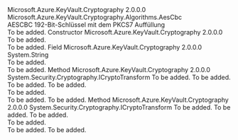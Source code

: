<Type Name="Aes192Cbc" FullName="Microsoft.Azure.KeyVault.Cryptography.Algorithms.Aes192Cbc">
  <TypeSignature Language="C#" Value="public class Aes192Cbc : Microsoft.Azure.KeyVault.Cryptography.Algorithms.AesCbc" />
  <TypeSignature Language="ILAsm" Value=".class public auto ansi beforefieldinit Aes192Cbc extends Microsoft.Azure.KeyVault.Cryptography.Algorithms.AesCbc" />
  <TypeSignature Language="DocId" Value="T:Microsoft.Azure.KeyVault.Cryptography.Algorithms.Aes192Cbc" />
  <TypeSignature Language="VB.NET" Value="Public Class Aes192Cbc&#xA;Inherits AesCbc" />
  <TypeSignature Language="F#" Value="type Aes192Cbc = class&#xA;    inherit AesCbc" />
  <AssemblyInfo>
    <AssemblyName>Microsoft.Azure.KeyVault.Cryptography</AssemblyName>
    <AssemblyVersion>2.0.0.0</AssemblyVersion>
  </AssemblyInfo>
  <Base>
    <BaseTypeName>Microsoft.Azure.KeyVault.Cryptography.Algorithms.AesCbc</BaseTypeName>
  </Base>
  <Interfaces />
  <Docs>
    <summary>
            AESCBC 192-Bit-Schlüssel mit dem PKCS7 Auffüllung
            </summary>
    <remarks>To be added.</remarks>
  </Docs>
  <Members>
    <Member MemberName=".ctor">
      <MemberSignature Language="C#" Value="public Aes192Cbc ();" />
      <MemberSignature Language="ILAsm" Value=".method public hidebysig specialname rtspecialname instance void .ctor() cil managed" />
      <MemberSignature Language="DocId" Value="M:Microsoft.Azure.KeyVault.Cryptography.Algorithms.Aes192Cbc.#ctor" />
      <MemberSignature Language="VB.NET" Value="Public Sub New ()" />
      <MemberType>Constructor</MemberType>
      <AssemblyInfo>
        <AssemblyName>Microsoft.Azure.KeyVault.Cryptography</AssemblyName>
        <AssemblyVersion>2.0.0.0</AssemblyVersion>
      </AssemblyInfo>
      <Parameters />
      <Docs>
        <summary>To be added.</summary>
        <remarks>To be added.</remarks>
      </Docs>
    </Member>
    <Member MemberName="AlgorithmName">
      <MemberSignature Language="C#" Value="public const string AlgorithmName;" />
      <MemberSignature Language="ILAsm" Value=".field public static literal string AlgorithmName" />
      <MemberSignature Language="DocId" Value="F:Microsoft.Azure.KeyVault.Cryptography.Algorithms.Aes192Cbc.AlgorithmName" />
      <MemberSignature Language="VB.NET" Value="Public Const AlgorithmName As String " />
      <MemberSignature Language="F#" Value="val mutable AlgorithmName : string" Usage="Microsoft.Azure.KeyVault.Cryptography.Algorithms.Aes192Cbc.AlgorithmName" />
      <MemberType>Field</MemberType>
      <AssemblyInfo>
        <AssemblyName>Microsoft.Azure.KeyVault.Cryptography</AssemblyName>
        <AssemblyVersion>2.0.0.0</AssemblyVersion>
      </AssemblyInfo>
      <ReturnValue>
        <ReturnType>System.String</ReturnType>
      </ReturnValue>
      <Docs>
        <summary>To be added.</summary>
        <remarks>To be added.</remarks>
      </Docs>
    </Member>
    <Member MemberName="CreateDecryptor">
      <MemberSignature Language="C#" Value="public override System.Security.Cryptography.ICryptoTransform CreateDecryptor (byte[] key, byte[] iv, byte[] authenticationData, byte[] authenticationTag);" />
      <MemberSignature Language="ILAsm" Value=".method public hidebysig virtual instance class System.Security.Cryptography.ICryptoTransform CreateDecryptor(unsigned int8[] key, unsigned int8[] iv, unsigned int8[] authenticationData, unsigned int8[] authenticationTag) cil managed" />
      <MemberSignature Language="DocId" Value="M:Microsoft.Azure.KeyVault.Cryptography.Algorithms.Aes192Cbc.CreateDecryptor(System.Byte[],System.Byte[],System.Byte[],System.Byte[])" />
      <MemberSignature Language="VB.NET" Value="Public Overrides Function CreateDecryptor (key As Byte(), iv As Byte(), authenticationData As Byte(), authenticationTag As Byte()) As ICryptoTransform" />
      <MemberSignature Language="F#" Value="override this.CreateDecryptor : byte[] * byte[] * byte[] * byte[] -&gt; System.Security.Cryptography.ICryptoTransform" Usage="aes192Cbc.CreateDecryptor (key, iv, authenticationData, authenticationTag)" />
      <MemberType>Method</MemberType>
      <AssemblyInfo>
        <AssemblyName>Microsoft.Azure.KeyVault.Cryptography</AssemblyName>
        <AssemblyVersion>2.0.0.0</AssemblyVersion>
      </AssemblyInfo>
      <ReturnValue>
        <ReturnType>System.Security.Cryptography.ICryptoTransform</ReturnType>
      </ReturnValue>
      <Parameters>
        <Parameter Name="key" Type="System.Byte[]" />
        <Parameter Name="iv" Type="System.Byte[]" />
        <Parameter Name="authenticationData" Type="System.Byte[]" />
        <Parameter Name="authenticationTag" Type="System.Byte[]" />
      </Parameters>
      <Docs>
        <param name="key">To be added.</param>
        <param name="iv">To be added.</param>
        <param name="authenticationData">To be added.</param>
        <param name="authenticationTag">To be added.</param>
        <summary>To be added.</summary>
        <returns>To be added.</returns>
        <remarks>To be added.</remarks>
      </Docs>
    </Member>
    <Member MemberName="CreateEncryptor">
      <MemberSignature Language="C#" Value="public override System.Security.Cryptography.ICryptoTransform CreateEncryptor (byte[] key, byte[] iv, byte[] authenticationData);" />
      <MemberSignature Language="ILAsm" Value=".method public hidebysig virtual instance class System.Security.Cryptography.ICryptoTransform CreateEncryptor(unsigned int8[] key, unsigned int8[] iv, unsigned int8[] authenticationData) cil managed" />
      <MemberSignature Language="DocId" Value="M:Microsoft.Azure.KeyVault.Cryptography.Algorithms.Aes192Cbc.CreateEncryptor(System.Byte[],System.Byte[],System.Byte[])" />
      <MemberSignature Language="VB.NET" Value="Public Overrides Function CreateEncryptor (key As Byte(), iv As Byte(), authenticationData As Byte()) As ICryptoTransform" />
      <MemberSignature Language="F#" Value="override this.CreateEncryptor : byte[] * byte[] * byte[] -&gt; System.Security.Cryptography.ICryptoTransform" Usage="aes192Cbc.CreateEncryptor (key, iv, authenticationData)" />
      <MemberType>Method</MemberType>
      <AssemblyInfo>
        <AssemblyName>Microsoft.Azure.KeyVault.Cryptography</AssemblyName>
        <AssemblyVersion>2.0.0.0</AssemblyVersion>
      </AssemblyInfo>
      <ReturnValue>
        <ReturnType>System.Security.Cryptography.ICryptoTransform</ReturnType>
      </ReturnValue>
      <Parameters>
        <Parameter Name="key" Type="System.Byte[]" />
        <Parameter Name="iv" Type="System.Byte[]" />
        <Parameter Name="authenticationData" Type="System.Byte[]" />
      </Parameters>
      <Docs>
        <param name="key">To be added.</param>
        <param name="iv">To be added.</param>
        <param name="authenticationData">To be added.</param>
        <summary>To be added.</summary>
        <returns>To be added.</returns>
        <remarks>To be added.</remarks>
      </Docs>
    </Member>
  </Members>
</Type>